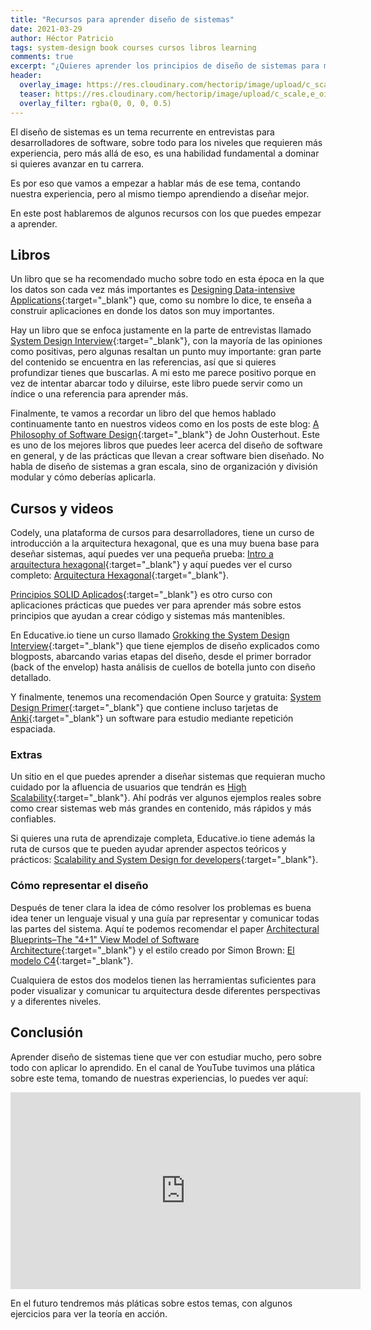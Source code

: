 ```yaml
---
title: "Recursos para aprender diseño de sistemas"
date: 2021-03-29
author: Héctor Patricio
tags: system-design book courses cursos libros learning
comments: true
excerpt: "¿Quieres aprender los principios de diseño de sistemas para mejorar como desarrollador o para una entrevista? En este post te pasamos algunos recursos."
header:
  overlay_image: https://res.cloudinary.com/hectorip/image/upload/c_scale,e_oil_paint:30,w_1200/v1617037690/joel-filipe-jU9VAZDGMzs-unsplash_wzkvza.jpg
  teaser: https://res.cloudinary.com/hectorip/image/upload/c_scale,e_oil_paint:30,w_300/v1617037690/joel-filipe-jU9VAZDGMzs-unsplash_wzkvza.jpg
  overlay_filter: rgba(0, 0, 0, 0.5)
---
```


El diseño de sistemas es un tema recurrente en entrevistas para desarrolladores de software, sobre todo para los niveles que requieren más experiencia, pero más allá de eso, es una habilidad fundamental a dominar si quieres avanzar en tu carrera.

Es por eso que vamos a empezar a hablar más de ese tema, contando nuestra experiencia, pero al mismo tiempo aprendiendo a diseñar mejor.

En este post hablaremos de algunos recursos con los que puedes empezar a aprender.

## Libros

Un libro que se ha recomendado mucho sobre todo en esta época en la que los datos son cada vez más importantes es [Designing Data-intensive Applications](https://www.goodreads.com/book/show/23463279-designing-data-intensive-applications){:target="_blank"} que, como su nombre lo dice, te enseña a construir aplicaciones en donde los datos son muy importantes.

Hay un libro que se enfoca justamente en la parte de entrevistas llamado [System Design Interview](https://www.goodreads.com/book/show/54109255-system-design-interview-an-insider-s-guide?from_search=true&from_srp=true&qid=Bm7AnA9Fzo&rank=9){:target="_blank"}, con la mayoría de las opiniones como positivas, pero algunas resaltan un punto muy importante: gran parte del contenido se encuentra en las referencias, así que si quieres profundizar tienes que buscarlas. A mi esto me parece positivo porque en vez de intentar abarcar todo y diluirse, este libro puede servir como un índice o una referencia para aprender más.

Finalmente, te vamos a recordar un libro del que hemos hablado continuamente tanto en nuestros videos como en los posts de este blog: [A Philosophy of Software Design](https://www.goodreads.com/en/book/show/39996759){:target="_blank"} de John Ousterhout. Este es uno de los mejores libros que puedes leer acerca del diseño de software en general, y de las prácticas que llevan a crear software bien diseñado. No habla de diseño de sistemas a gran escala, sino de organización y división modular y cómo deberías aplicarla.

## Cursos y videos

Codely, una plataforma de cursos para desarrolladores, tiene un curso de introducción a la arquitectura hexagonal, que es una muy buena base para deseñar sistemas, aquí puedes ver una pequeña prueba: [Intro a arquitectura hexagonal](https://codely.tv/blog/screencasts/arquitectura-hexagonal-ddd/){:target="_blank"} y aquí puedes ver el curso completo: [Arquitectura Hexagonal](https://pro.codely.tv/library/arquitectura-hexagonal/about/){:target="_blank"}.

[Principios SOLID Aplicados](https://pro.codely.tv/library/principios-solid-aplicados/77070/about/){:target="_blank"} es otro curso con aplicaciones prácticas que puedes ver para aprender más sobre estos principios que ayudan a crear código y sistemas más mantenibles.

En Educative.io tiene un curso llamado [Grokking the System Design Interview](https://www.educative.io/courses/grokking-the-system-design-interview){:target="_blank"} que tiene ejemplos de diseño explicados como blogposts, abarcando varias etapas del diseño, desde el primer borrador (back of the envelop) hasta análisis de cuellos de botella junto con diseño detallado.

Y finalmente, tenemos una recomendación Open Source y gratuita: [System Design Primer](https://github.com/donnemartin/system-design-primer){:target="_blank"} que contiene incluso tarjetas de [Anki](https://apps.ankiweb.net/){:target="_blank"} un software para estudio mediante repetición espaciada.

### Extras

Un sitio en el que puedes aprender a diseñar sistemas que requieran mucho cuidado por la afluencia de usuarios que tendrán es [High Scalability](http://highscalability.com/){:target="_blank"}. Ahí podrás ver algunos ejemplos reales sobre como crear sistemas web más grandes en contenido, más rápidos y más confiables.

Si quieres una ruta de aprendizaje completa, Educative.io tiene además la ruta de cursos que te pueden ayudar aprender aspectos teóricos y prácticos: [Scalability and System Design for developers](https://www.educative.io/path/scalability-system-design){:target="_blank"}.

### Cómo representar el diseño

Después de tener clara la idea de cómo resolver los problemas es buena idea tener un lenguaje visual y una guía par representar y comunicar todas las partes del sistema. Aquí te podemos recomendar el paper [Architectural Blueprints–The "4+1" View Model of Software Architecture](https://www.cs.ubc.ca/~gregor/teaching/papers/4+1view-architecture.pdf){:target="_blank"} y el estilo creado por Simon Brown: [El modelo C4](https://c4model.com/){:target="_blank"}.

Cualquiera de estos dos modelos tienen las herramientas suficientes para poder visualizar y comunicar tu arquitectura desde diferentes perspectivas y a diferentes niveles.
## Conclusión

Aprender diseño de sistemas tiene que ver con estudiar mucho, pero sobre todo con aplicar lo aprendido. En el canal de YouTube tuvimos una plática sobre este tema, tomando de nuestras experiencias, lo puedes ver aquí:

<iframe width="560" height="315" src="https://www.youtube.com/embed/hWVNLloajqg" title="YouTube video player" frameborder="0" allow="accelerometer; autoplay; clipboard-write; encrypted-media; gyroscope; picture-in-picture" allowfullscreen></iframe>

En el futuro tendremos más pláticas sobre estos temas, con algunos ejercicios para ver la teoría en acción.
